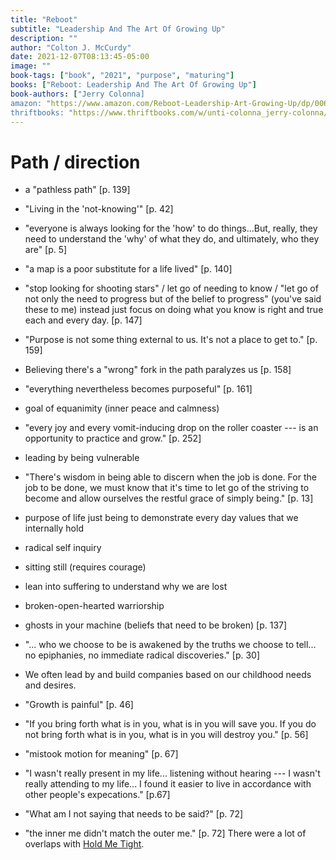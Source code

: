 ```yaml
---
title: "Reboot"
subtitle: "Leadership And The Art Of Growing Up"
description: ""
author: "Colton J. McCurdy"
date: 2021-12-07T08:13:45-05:00
image: ""
book-tags: ["book", "2021", "purpose", "maturing"]
books: ["Reboot: Leadership And The Art Of Growing Up"]
book-authors: ["Jerry Colonna]
amazon: "https://www.amazon.com/Reboot-Leadership-Art-Growing-Up/dp/0062749536"
thriftbooks: "https://www.thriftbooks.com/w/unti-colonna_jerry-colonna/19547098/item/47612767/?mkwid=viFS2rZd%7cdc&pcrid=76622372857526&pkw=&pmt=be&slid=&product=47612767&plc=&pgrid=1225955707041713&ptaid=pla-4580221854774956&utm_source=bing&utm_medium=cpc&utm_campaign=Bing+Shopping+%7c+Business+&+Investing+%7c+LOW&utm_term=&utm_content=viFS2rZd%7cdc%7cpcrid%7c76622372857526%7cpkw%7c%7cpmt%7cbe%7cproduct%7c47612767%7cslid%7c%7cpgrid%7c1225955707041713%7cptaid%7cpla-4580221854774956%7c&msclkid=6fdee50a53651166c8d884b857f4b106#isbn=0062749536&idiq=47612767"
---
```


# Path / direction
- a "pathless path" [p. 139]
- "Living in the 'not-knowing'" [p. 42]
- "everyone is always looking for the 'how' to do things...But, really, they need to understand the 'why' of what they do, and ultimately, who they are" [p. 5]
- "a map is a poor substitute for a life lived" [p. 140]
- "stop looking for shooting stars" / let go of needing to know / "let go of not only the need to progress but of the belief to progress" (you've said these to me) instead just focus on doing what you know is right and true each and every day. [p. 147]
- "Purpose is not some thing external to us. It's not a place to get to." [p. 159]
- Believing there's a "wrong" fork in the path paralyzes us [p. 158]
- "everything nevertheless becomes purposeful" [p. 161]

- goal of equanimity (inner peace and calmness)
- "every joy and every vomit-inducing drop on the roller coaster --- is an opportunity to practice and grow." [p. 252]
- leading by being vulnerable
- "There's wisdom in being able to discern when the job is done. For the job to be done, we must know that it's time to let go of the striving to become and allow ourselves the restful grace of simply being." [p. 13]
- purpose of life just being to demonstrate every day values that we internally hold
- radical self inquiry
- sitting still (requires courage)
- lean into suffering to understand why we are lost
- broken-open-hearted warriorship
- ghosts in your machine (beliefs that need to be broken) [p. 137]
- "... who we choose to be is awakened by the truths we choose to tell... no epiphanies, no immediate radical discoveries." [p. 30]
- We often lead by and build companies based on our childhood needs and desires.
- "Growth is painful" [p. 46]
- "If you bring forth what is in you, what is in you will save you. If you do not bring forth what is in you, what is in you will destroy you." [p. 56]
- "mistook motion for meaning" [p. 67]
- "I wasn't really present in my life... listening without hearing --- I wasn't really attending to my life... I found it easier to live in accordance with other people's expecations." [p.67]
- "What am I not saying that needs to be said?" [p. 72]
- "the inner me didn't match the outer me." [p. 72]
There were a lot of overlaps with [Hold Me Tight](./hold-me-tight.md).
